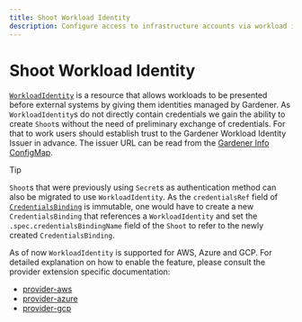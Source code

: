 ```yaml
---
title: Shoot Workload Identity
description: Configure access to infrastructure accounts via workload identity instead of static credentials
---
```


# Shoot Workload Identity

[`WorkloadIdentity`](../../api-reference/security.md#workloadidentity) is a resource that allows workloads to be presented before external systems by giving them identities managed by Gardener.
As `WorkloadIdentity`s do not directly contain credentials we gain the ability to create `Shoot`s without the need of preliminary exchange of credentials.
For that to work users should establish trust to the Gardener Workload Identity Issuer in advance.
The issuer URL can be read from the [Gardener Info ConfigMap](../gardener/gardener_info_configmap.md).

> [!TIP]
> `Shoot`s that were previously using `Secret`s as authentication method can also be migrated to use `WorkloadIdentity`.
> As the `credentialsRef` field of [`CredentialsBinding`](../../api-reference/security.md#credentialsbinding) is immutable,
> one would have to create a new `CredentialsBinding` that references a `WorkloadIdentity` and set the `.spec.credentialsBindingName` field of the `Shoot`
> to refer to the newly created `CredentialsBinding`.

As of now `WorkloadIdentity` is supported for AWS, Azure and GCP. For detailed explanation on how to enable the feature, please consult the provider extension specific documentation:
 - [provider-aws](https://github.com/gardener/gardener-extension-provider-aws/blob/master/docs/usage/usage.md#aws-workload-identity-federation)
 - [provider-azure](https://github.com/gardener/gardener-extension-provider-azure/blob/master/docs/usage/usage.md#azure-workload-identity-federation)
 - [provider-gcp](https://github.com/gardener/gardener-extension-provider-gcp/blob/master/docs/usage/usage.md#gcp-workload-identity-federation)
